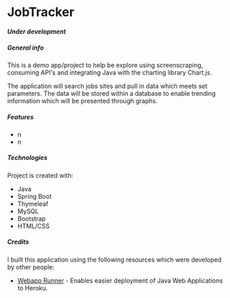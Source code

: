 # JobTracker
***Under development***

##### General info
This is a demo app/project to help be explore using screenscraping, consuming API's and integrating Java with the charting library Chart.js.

The application will search jobs sites and pull in data which meets set parameters. The data will be stored within a database to enable trending information which will be presented through graphs.

##### Features
* n
* n

##### Technologies
Project is created with:
* Java
* Spring Boot
* Thymeleaf
* MySQL
* Bootstrap
* HTML/CSS

##### Credits
I built this application using the following resources which were developed by other people:
* [Webapp Runner](https://github.com/heroku/webapp-runner) - Enables easier deployment of Java Web Applications to Heroku.
